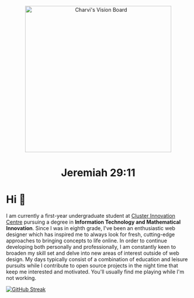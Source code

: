 <p align="center">
  <img src="https://github.com/charvimehradu/charvimehradu/assets/121369234/068944dc-a456-4671-b538-f5d1a784ad71" alt="Charvi's Vision Board" height="400"/>
</p>
 <h1 align="center">Jeremiah 29:11</h1>


#       Hi 👋

I am currently a first-year undergraduate student at [Cluster Innovation Centre](https://cic.du.ac.in/)  pursuing a degree in <b>Information Technology and Mathematical Innovation</b>. Since I was in eighth grade, I've been an enthusiastic web designer which has inspired me to always look for fresh, cutting-edge approaches to bringing concepts to life online. In order to continue developing both personally and professionally, I am constantly keen to broaden my skill set and delve into new areas of interest outside of web design. My days typically consist of a combination of education and leisure pursuits while I contribute to open source projects in the night time that keep me interested and motivated. You'll usually find me playing while I'm not working.
  
 
[![GitHub Streak](https://streak-stats.demolab.com?user=charvimehradu&theme=dark)](https://git.io/streak-stats)

